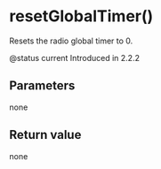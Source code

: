 # resetGlobalTimer\(\)

Resets the radio global timer to 0.

@status current Introduced in 2.2.2

## Parameters

none

## Return value

none

